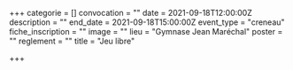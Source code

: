 +++
categorie = []
convocation = ""
date = 2021-09-18T12:00:00Z
description = ""
end_date = 2021-09-18T15:00:00Z
event_type = "creneau"
fiche_inscription = ""
image = ""
lieu = "Gymnase Jean Maréchal"
poster = ""
reglement = ""
title = "Jeu libre"

+++
        